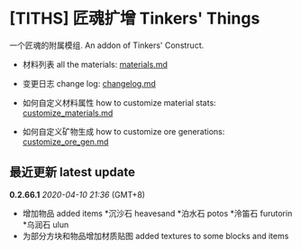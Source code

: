 # [TITHS] 匠魂扩增 Tinkers' Things

一个匠魂的附属模组. An addon of Tinkers' Construct.

* 材料列表 all the materials: [materials.md](materials.md)
* 变更日志 change log: [changelog.md](changelog.md)

* 如何自定义材料属性 how to customize material stats: [customize_materials.md](customize_materials.md)
* 如何自定义矿物生成 how to customize ore generations: [customize_ore_gen.md](customize_ore_gen.md)

## 最近更新 latest update

**0.2.66.1** _2020-04-10 21:36_ (GMT+8)

* 增加物品 added items
  *沉沙石 heavesand
  *泊水石 potos
  *泠笛石 furutorin
  *乌润石 ulun
* 为部分方块和物品增加材质贴图 added textures to some blocks and items